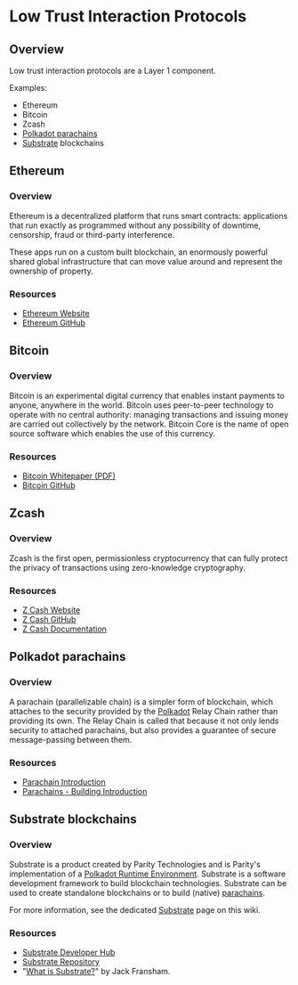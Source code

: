 # Low Trust Interaction Protocols

## Overview
Low trust interaction protocols are a Layer 1 component.

Examples:

  * Ethereum
  * Bitcoin
  * Zcash
  * [Polkadot parachains](low_trust_interaction_protocols/parachains.md)
  * [Substrate](low_trust_interaction_protocols/substrate.md) blockchains
  

## Ethereum
### Overview
Ethereum is a decentralized platform that runs smart contracts: applications that run exactly as programmed without any possibility of downtime, censorship, fraud or third-party interference.

These apps run on a custom built blockchain, an enormously powerful shared global infrastructure that can move value around and represent the ownership of property.

### Resources
* [Ethereum Website](https://ethereum.org/)
* [Ethereum GitHub](https://github.com/ethereum/)

## Bitcoin
### Overview
Bitcoin is an experimental digital currency that enables instant payments to anyone, anywhere in the world. Bitcoin uses peer-to-peer technology to operate with no central authority: managing transactions and issuing money are carried out collectively by the network. Bitcoin Core is the name of open source software which enables the use of this currency.

### Resources
* [Bitcoin Whitepaper (PDF)](https://bitcoincore.org/bitcoin.pdf)
* [Bitcoin GitHub](https://github.com/bitcoin/bitcoin)

## Zcash
### Overview
Zcash is the first open, permissionless cryptocurrency that can fully protect the privacy of transactions using zero-knowledge cryptography.

### Resources
* [Z Cash Website](https://z.cash/)
* [Z Cash GitHub](https://github.com/zcash/zcash)
* [Z Cash Documentation](https://zcash.readthedocs.io/en/latest/rtd_pages/rtd_docs/user_guide.html)

## Polkadot parachains
### Overview
A parachain (parallelizable chain) is a simpler form of blockchain, which attaches to the security provided by the [Polkadot](low_trust_interaction_platforms/polkadot.md) Relay Chain rather than providing its own. The Relay Chain is called that because it not only lends security to attached parachains, but also provides a guarantee of secure message-passing between them.

### Resources
* [Parachain Introduction](https://medium.com/polkadot-network/polkadot-the-parachain-3808040a769a)
* [Parachains - Building Introduction](https://medium.com/polkadot-network/preparing-to-build-on-polkadot-349ff5002885)

## Substrate blockchains
### Overview
Substrate is a product created by Parity Technologies and is Parity's implementation of a [Polkadot Runtime Environment](low_trust_interaction_protocols/polkadot_runtime_environment.md). Substrate is a software development framework to build blockchain technologies. Substrate can be used to create standalone blockchains or to build (native) [parachains](low_trust_interaction_protocols/parachains.md).

For more information, see the dedicated [Substrate](low_trust_interaction_protocols/substrate.md) page on this wiki.

### Resources
* [Substrate Developer Hub](https://substrate.readme.io/)
* [Substrate Repository](https://github.com/paritytech/substrate)
* "[What is Substrate?](https://medium.com/paritytech/what-is-substrate-29af4231d7e0)" by Jack Fransham.

